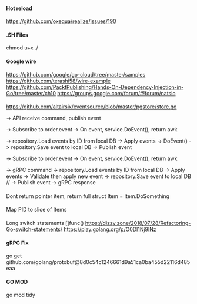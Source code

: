 #### Hot reload
https://github.com/oxequa/realize/issues/190

#### .SH Files
chmod u+x ./

#### Google wire
https://github.com/google/go-cloud/tree/master/samples
https://github.com/terashi58/wire-example
https://github.com/PacktPublishing/Hands-On-Dependency-Injection-in-Go/tree/master/ch10
https://groups.google.com/forum/#!forum/natsio

####
https://github.com/altairsix/eventsource/blob/master/pgstore/store.go


-> API receive command, publish event

-> Subscribe to order.event
-> On event, service.DoEvent(), return awk

-> repository.Load events by ID from local DB
-> Apply events
-> DoEvent()
-> repository.Save event to local DB
-> Publish event


-> Subscribe to order.event
-> On event, service.DoEvent(), return awk

-> gRPC command
-> repository.Load events by ID from local DB
-> Apply events
-> Validate then apply new event
-> repository.Save event to local DB
// -> Publish event
-> gRPC response

####
Dont return pointer item, return full struct
Item = Item.DoSomething

####
Map PID to slice of Items

####
Long switch statements 
[]func()
https://dizzy.zone/2018/07/28/Refactoring-Go-switch-statements/
https://play.golang.org/p/O0Dl1Nj9INz

#### gRPC Fix
go get github.com/golang/protobuf@8d0c54c1246661d9a51ca0ba455d22116d485eaa

#### GO MOD
go mod tidy
